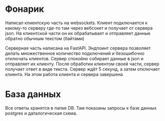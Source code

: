 # Фонарик
Написал клиентскую часть на websockets. Клиент подключается к какому-то серверу где-то там через вебсокет и получает от сервера json.
На клиентской части он их обрабатывает и отправляет данные обратно обычным текстом (байтами)

Серверная часть написана на FastAPI. Эндпоинт сервера позволяет делать множественное количество подключений и безошибочно отключать клиентов.
Сервер спокойно собирает данные в json и отправляет их клиенту. После обработки клиентом своей части, сервер получает ответ в виде текста.
Сервер ждёт 5 секунд, а затем отключает клиента. На этом работа клиента и сервера завершена

# База данных
Все ответы хранятся в папке DB.
Там показаны запросы к базе данных postgres и даталогическая схема.